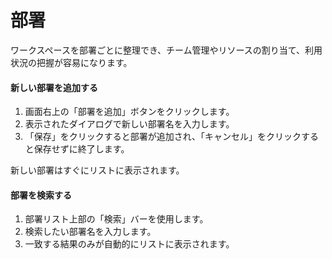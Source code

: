 # 部署

ワークスペースを部署ごとに整理でき、チーム管理やリソースの割り当て、利用状況の把握が容易になります。

#### 新しい部署を追加する

1. 画面右上の「部署を追加」ボタンをクリックします。
2. 表示されたダイアログで新しい部署名を入力します。
3. 「保存」をクリックすると部署が追加され、「キャンセル」をクリックすると保存せずに終了します。

新しい部署はすぐにリストに表示されます。

#### 部署を検索する

1. 部署リスト上部の「検索」バーを使用します。
2. 検索したい部署名を入力します。
3. 一致する結果のみが自動的にリストに表示されます。

